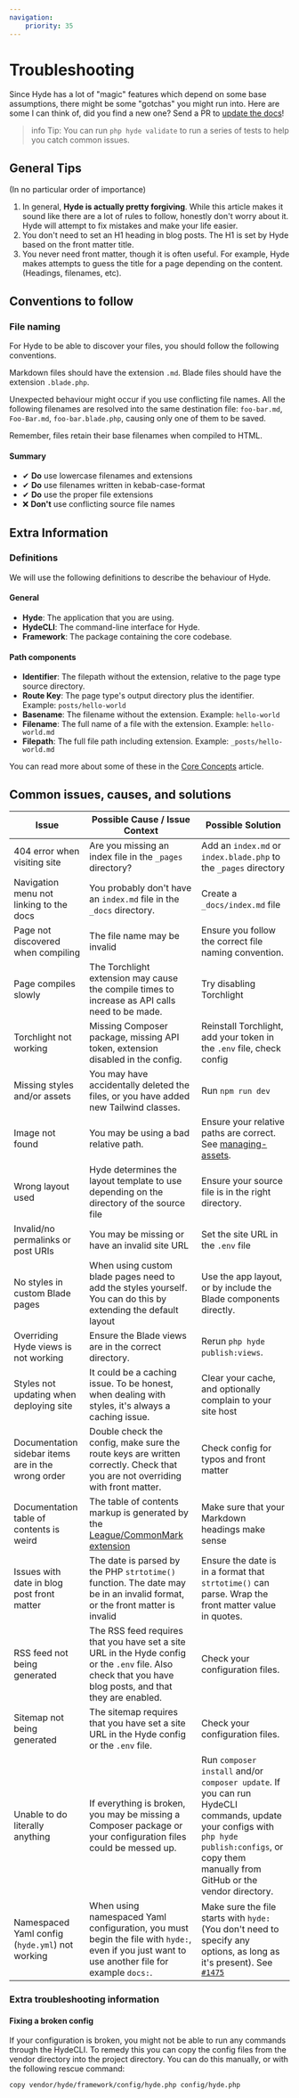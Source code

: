 ```yaml
---
navigation:
    priority: 35
---
```


# Troubleshooting

Since Hyde has a lot of "magic" features which depend on some base assumptions,
there might be some "gotchas" you might run into. Here are some I can think of,
did you find a new one? Send a PR to [update the docs](https://github.com/hydephp/docs)!

>info Tip: You can run `php hyde validate` to run a series of tests to help you catch common issues.


## General Tips

(In no particular order of importance)

1. In general, **Hyde is actually pretty forgiving**. While this article makes it sound like there are a lot of rules to follow,
   honestly don't worry about it. Hyde will attempt to fix mistakes and make your life easier.
2. You don't need to set an H1 heading in blog posts. The H1 is set by Hyde based on the front matter title.
3. You never need front matter, though it is often useful.
   For example, Hyde makes attempts to guess the title for a page depending on the content. (Headings, filenames, etc).


## Conventions to follow

### File naming

For Hyde to be able to discover your files, you should follow the following conventions.

Markdown files should have the extension `.md`. Blade files should have the extension `.blade.php`.

Unexpected behaviour might occur if you use conflicting file names.
All the following filenames are resolved into the same destination file:
`foo-bar.md`, `Foo-Bar.md`, `foo-bar.blade.php`, causing only one of them to be saved.

Remember, files retain their base filenames when compiled to HTML.

#### Summary

- ✔ **Do** use lowercase filenames and extensions
- ✔ **Do** use filenames written in kebab-case-format
- ✔ **Do** use the proper file extensions
- ❌ **Don't** use conflicting source file names


## Extra Information

### Definitions

We will use the following definitions to describe the behaviour of Hyde.

#### General

- **Hyde**: The application that you are using.
- **HydeCLI**: The command-line interface for Hyde.
- **Framework**: The package containing the core codebase.

#### Path components

- **Identifier**: The filepath without the extension, relative to the page type source directory.
- **Route Key**: The page type's output directory plus the identifier. Example: `posts/hello-world`
- **Basename**: The filename without the extension. Example: `hello-world`
- **Filename**: The full name of a file with the extension. Example: `hello-world.md`
- **Filepath**: The full file path including extension. Example: `_posts/hello-world.md`

You can read more about some of these in the [Core Concepts](core-concepts#paths-identifiers-and-route-keys) article.


## Common issues, causes, and solutions

| Issue                                              | Possible Cause / Issue Context                                                                                                                            | Possible Solution                                                                                                                                                                                 |
|----------------------------------------------------|-----------------------------------------------------------------------------------------------------------------------------------------------------------|---------------------------------------------------------------------------------------------------------------------------------------------------------------------------------------------------|
| 404 error when visiting site                       | Are you missing an index file in the `_pages` directory?                                                                                                  | Add an `index.md` or `index.blade.php` to the `_pages` directory                                                                                                                                  |
| Navigation menu not linking to the docs            | You probably don't have an `index.md` file in the `_docs` directory.                                                                                      | Create a `_docs/index.md` file                                                                                                                                                                    |
| Page not discovered when compiling                 | The file name may be invalid                                                                                                                              | Ensure you follow the correct file naming convention.                                                                                                                                             |
| Page compiles slowly                               | The Torchlight extension may cause the compile times to increase as API calls need to be made.                                                            | Try disabling Torchlight                                                                                                                                                                          |
| Torchlight not working                             | Missing Composer package, missing API token, extension disabled in the config.                                                                            | Reinstall Torchlight, add your token in the `.env` file, check config                                                                                                                             |
| Missing styles and/or assets                       | You may have accidentally deleted the files, or you have added new Tailwind classes.                                                                      | Run `npm run dev`                                                                                                                                                                                 |
| Image not found                                    | You may be using a bad relative path.                                                                                                                     | Ensure your relative paths are correct.  See [managing-assets](managing-assets#referencing-images).                                                                                               |
| Wrong layout used                                  | Hyde determines the layout template to use depending on the directory of the source file                                                                  | Ensure your source file is in the right directory.                                                                                                                                                |
| Invalid/no permalinks or post URIs                 | You may be missing or have an invalid site URL                                                                                                            | Set the site URL in the `.env` file                                                                                                                                                               |
| No styles in custom Blade pages                    | When using custom blade pages need to add the styles yourself. You can do this by extending the default layout                                            | Use the app layout, or by include the Blade components directly.                                                                                                                                  |
| Overriding Hyde views is not working               | Ensure the Blade views are in the correct directory.                                                                                                      | Rerun `php hyde publish:views`.                                                                                                                                                                   |
| Styles not updating when deploying site            | It could be a caching issue. To be honest, when dealing with styles, it's always a caching issue.                                                         | Clear your cache, and optionally complain to your site host                                                                                                                                       |
| Documentation sidebar items are in the wrong order | Double check the config, make sure the route keys are written correctly. Check that you are not overriding with front matter.                             | Check config for typos and front matter                                                                                                                                                           |
| Documentation table of contents is weird           | The table of contents markup is generated by the [League/CommonMark extension](https://commonmark.thephpleague.com/2.3/extensions/table-of-contents/)     | Make sure that your Markdown headings make sense                                                                                                                                                  |
| Issues with date in blog post front matter         | The date is parsed by the PHP `strtotime()` function. The date may be in an invalid format, or the front matter is invalid                                | Ensure the date is in a format that `strtotime()` can parse. Wrap the front matter value in quotes.                                                                                               |
| RSS feed not being generated                       | The RSS feed requires that you have set a site URL in the Hyde config or the `.env` file. Also check that you have blog posts, and that they are enabled. | Check your configuration files.                                                                                                                                                                   |                                                                                                                                                         |
| Sitemap not being generated                        | The sitemap requires that you have set a site URL in the Hyde config or the `.env` file.                                                                  | Check your configuration files.                                                                                                                                                                   |                                                                                                                                                         |
| Unable to do literally anything                    | If everything is broken, you may be missing a Composer package or your configuration files could be messed up.                                            | Run `composer install` and/or `composer update`. If you can run HydeCLI commands, update your configs with `php hyde publish:configs`, or copy them manually from GitHub or the vendor directory. |
| Namespaced Yaml config (`hyde.yml`) not working    | When using namespaced Yaml configuration, you must begin the file with `hyde:`, even if you just want to use another file for example `docs:`.           | Make sure the file starts with `hyde:` (You don't need to specify any options, as long as it's present). See [`#1475`](https://github.com/hydephp/develop/issues/1475)                            |

### Extra troubleshooting information

#### Fixing a broken config

If your configuration is broken, you might not be able to run any commands through the HydeCLI.
To remedy this you can copy the config files from the vendor directory into the project directory.
You can do this manually, or with the following rescue command:

```bash
copy vendor/hyde/framework/config/hyde.php config/hyde.php
```

